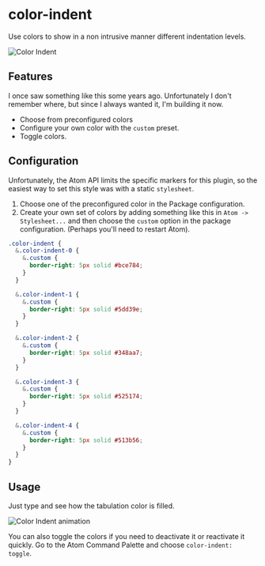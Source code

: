 # color-indent
Use colors to show in a non intrusive manner different indentation levels.

![Color Indent](https://i.imgur.com/PDi86kw.png)

## Features
I once saw something like this some years ago. Unfortunately I don't remember where, but since I
always wanted it, I'm building it now.

- Choose from preconfigured colors
- Configure your own color with the `custom` preset.
- Toggle colors.

## Configuration
Unfortunately, the Atom API limits the specific markers for this plugin, so the easiest way to set this style was with a static `stylesheet`.

1. Choose one of the preconfigured color in the Package configuration.
2. Create your own set of colors by adding something like this in `Atom -> Stylesheet...` and then choose the `custom` option in the package configuration. (Perhaps you'll need to restart Atom).
```css
.color-indent {
  &.color-indent-0 {
    &.custom {
      border-right: 5px solid #bce784;
    }
  }

  &.color-indent-1 {
    &.custom {
      border-right: 5px solid #5dd39e;
    }
  }

  &.color-indent-2 {
    &.custom {
      border-right: 5px solid #348aa7;
    }
  }

  &.color-indent-3 {
    &.custom {
      border-right: 5px solid #525174;
    }
  }

  &.color-indent-4 {
    &.custom {
      border-right: 5px solid #513b56;
    }
  }
}
```

## Usage
Just type and see how the tabulation color is filled.

![Color Indent animation](https://i.imgur.com/q22vBZ5.gif)

You can also toggle the colors if you need to deactivate it or reactivate it quickly. Go to the Atom Command Palette and choose `color-indent: toggle`.
